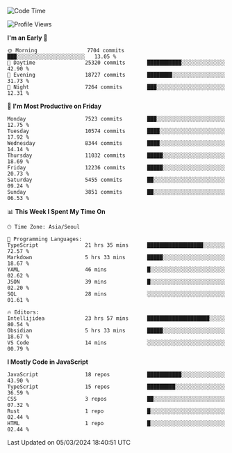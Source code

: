<!--START_SECTION:waka-->
![Code Time](http://img.shields.io/badge/Code%20Time-5%2C731%20hrs%2050%20mins-blue)

![Profile Views](http://img.shields.io/badge/Profile%20Views-0-blue)

**I'm an Early 🐤** 

```text
🌞 Morning                7704 commits        ███░░░░░░░░░░░░░░░░░░░░░░   13.05 % 
🌆 Daytime                25320 commits       ███████████░░░░░░░░░░░░░░   42.90 % 
🌃 Evening                18727 commits       ████████░░░░░░░░░░░░░░░░░   31.73 % 
🌙 Night                  7264 commits        ███░░░░░░░░░░░░░░░░░░░░░░   12.31 % 
```
📅 **I'm Most Productive on Friday** 

```text
Monday                   7523 commits        ███░░░░░░░░░░░░░░░░░░░░░░   12.75 % 
Tuesday                  10574 commits       ████░░░░░░░░░░░░░░░░░░░░░   17.92 % 
Wednesday                8344 commits        ████░░░░░░░░░░░░░░░░░░░░░   14.14 % 
Thursday                 11032 commits       █████░░░░░░░░░░░░░░░░░░░░   18.69 % 
Friday                   12236 commits       █████░░░░░░░░░░░░░░░░░░░░   20.73 % 
Saturday                 5455 commits        ██░░░░░░░░░░░░░░░░░░░░░░░   09.24 % 
Sunday                   3851 commits        ██░░░░░░░░░░░░░░░░░░░░░░░   06.53 % 
```


📊 **This Week I Spent My Time On** 

```text
🕑︎ Time Zone: Asia/Seoul

💬 Programming Languages: 
TypeScript               21 hrs 35 mins      ██████████████████░░░░░░░   72.57 % 
Markdown                 5 hrs 33 mins       █████░░░░░░░░░░░░░░░░░░░░   18.67 % 
YAML                     46 mins             █░░░░░░░░░░░░░░░░░░░░░░░░   02.62 % 
JSON                     39 mins             █░░░░░░░░░░░░░░░░░░░░░░░░   02.20 % 
SQL                      28 mins             ░░░░░░░░░░░░░░░░░░░░░░░░░   01.61 % 

🔥 Editors: 
Intellijidea             23 hrs 57 mins      ████████████████████░░░░░   80.54 % 
Obsidian                 5 hrs 33 mins       █████░░░░░░░░░░░░░░░░░░░░   18.67 % 
VS Code                  14 mins             ░░░░░░░░░░░░░░░░░░░░░░░░░   00.79 % 
```

**I Mostly Code in JavaScript** 

```text
JavaScript               18 repos            ███████████░░░░░░░░░░░░░░   43.90 % 
TypeScript               15 repos            █████████░░░░░░░░░░░░░░░░   36.59 % 
CSS                      3 repos             ██░░░░░░░░░░░░░░░░░░░░░░░   07.32 % 
Rust                     1 repo              █░░░░░░░░░░░░░░░░░░░░░░░░   02.44 % 
HTML                     1 repo              █░░░░░░░░░░░░░░░░░░░░░░░░   02.44 % 
```




 Last Updated on 05/03/2024 18:40:51 UTC
<!--END_SECTION:waka-->
